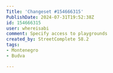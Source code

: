 ```yaml
---
Title: 'Changeset #154666315'
PublishDate: 2024-07-31T19:52:38Z
id: 154666315
user: whereisabi
comment: Specify access to playgrounds
created_by: StreetComplete 58.2
tags:
- Montenegro
- Budva

---
```

